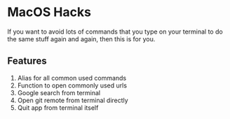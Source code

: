 # MacOS Hacks
If you want to avoid lots of commands that you type on your terminal to do the same stuff again and
again, then this is for you.

## Features
1. Alias for all common used commands
2. Function to open commonly used urls
3. Google search from terminal
4. Open git remote from terminal directly
5. Quit app from terminal itself
